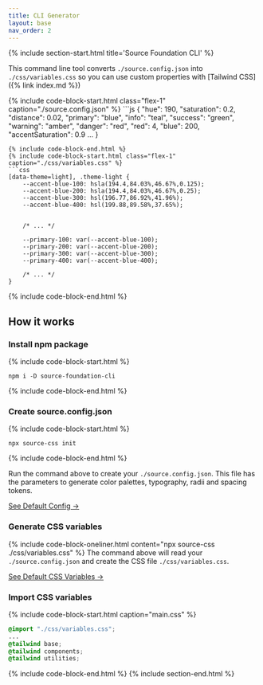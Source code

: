```yaml
---
title: CLI Generator
layout: base
nav_order: 2
---
```


{% include section-start.html title='Source Foundation CLI' %}

This command line tool converts `./source.config.json` into `./css/variables.css` so you can use custom properties with [Tailwind CSS]({% link index.md %})

<div class="flex flex-row gap-md">
{% include code-block-start.html class="flex-1" caption="./source.config.json" %}
```js
{
    "hue": 190,
    "saturation": 0.2,
    "distance": 0.02,
    "primary": "blue",
    "info": "teal",
    "success": "green",
    "warning": "amber",
    "danger": "red",
    "red": 4,
    "blue": 200,
    "accentSaturation": 0.9
    ...
}

```
{% include code-block-end.html %}
{% include code-block-start.html class="flex-1" caption="./css/variables.css" %}
```css
[data-theme=light], .theme-light {
    --accent-blue-100: hsla(194.4,84.03%,46.67%,0.125);
    --accent-blue-200: hsla(194.4,84.03%,46.67%,0.25);
    --accent-blue-300: hsl(196.77,86.92%,41.96%);
    --accent-blue-400: hsl(199.88,89.58%,37.65%);


    /* ... */

    --primary-100: var(--accent-blue-100);
    --primary-200: var(--accent-blue-200);
    --primary-300: var(--accent-blue-300);
    --primary-400: var(--accent-blue-400);
    
    /* ... */
}
```
{% include code-block-end.html %}
</div>

## How it works

### Install npm package

{% include code-block-start.html %}
```en
npm i -D source-foundation-cli
```
{% include code-block-end.html %}


### Create source.config.json
{% include code-block-start.html %}
```en
npx source-css init
```
{% include code-block-end.html %}

Run the command above to create your `./source.config.json`. This file has the parameters to generate color palettes, typography, radii and spacing tokens.

<a href="https://github.com/namad/source-tw-playground/blob/main/src/source.config.json" target="_blank">See Default Config →</a>

### Generate CSS variables
{% include code-block-oneliner.html content="npx source-css ./css/variables.css" %}
The command above will read your `./source.config.json` and create the CSS file `./css/variables.css`.

<a href="https://github.com/namad/source-tw-playground/blob/main/src/source-variables.css" target="_blank">See Default CSS Variables →</a>

### Import CSS variables
{% include code-block-start.html caption="main.css" %}
```css
@import "./css/variables.css";
...
@tailwind base;
@tailwind components;
@tailwind utilities;
```
{% include code-block-end.html %}
{% include section-end.html %}